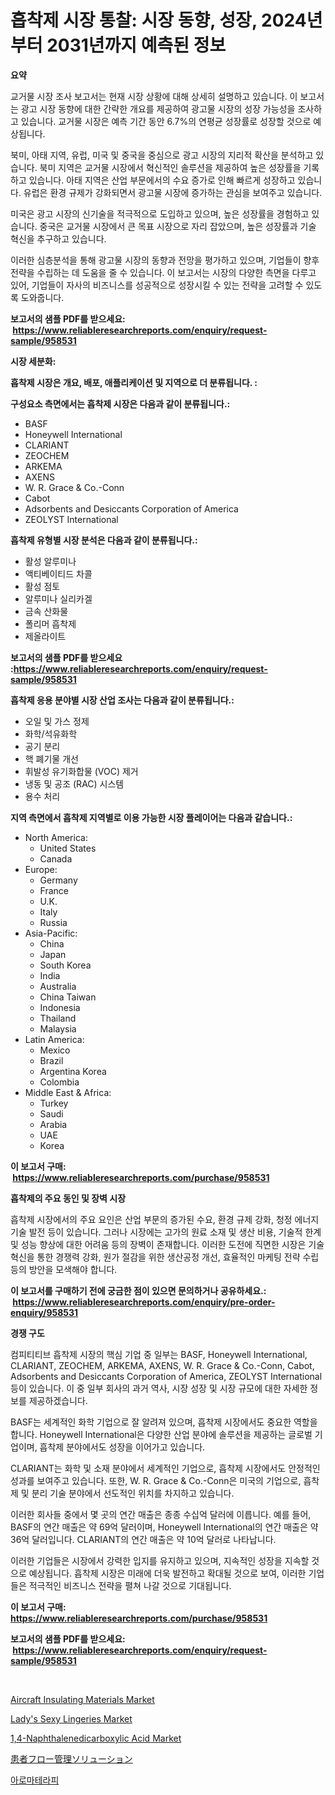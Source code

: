 <p><h1>흡착제 시장 통찰: 시장 동향, 성장, 2024년부터 2031년까지 예측된 정보</h1></p><p><strong>요약</strong></p>
<p><p>교거물 시장 조사 보고서는 현재 시장 상황에 대해 상세히 설명하고 있습니다. 이 보고서는 광고 시장 동향에 대한 간략한 개요를 제공하여 광고물 시장의 성장 가능성을 조사하고 있습니다. 교거물 시장은 예측 기간 동안 6.7%의 연평균 성장률로 성장할 것으로 예상됩니다. </p><p>북미, 아태 지역, 유럽, 미국 및 중국을 중심으로 광고 시장의 지리적 확산을 분석하고 있습니다. 북미 지역은 교거물 시장에서 혁신적인 솔루션을 제공하여 높은 성장률을 기록하고 있습니다. 아태 지역은 산업 부문에서의 수요 증가로 인해 빠르게 성장하고 있습니다. 유럽은 환경 규제가 강화되면서 광고물 시장에 증가하는 관심을 보여주고 있습니다. </p><p>미국은 광고 시장의 신기술을 적극적으로 도입하고 있으며, 높은 성장률을 경험하고 있습니다. 중국은 교거물 시장에서 큰 목표 시장으로 자리 잡았으며, 높은 성장률과 기술 혁신을 추구하고 있습니다. </p><p>이러한 심층분석을 통해 광고물 시장의 동향과 전망을 평가하고 있으며, 기업들이 향후 전략을 수립하는 데 도움을 줄 수 있습니다. 이 보고서는 시장의 다양한 측면을 다루고 있어, 기업들이 자사의 비즈니스를 성공적으로 성장시킬 수 있는 전략을 고려할 수 있도록 도와줍니다.</p></p>
<p><strong>보고서의 샘플 PDF를 받으세요: &nbsp;<a href="https://www.reliableresearchreports.com/enquiry/request-sample/958531">https://www.reliableresearchreports.com/enquiry/request-sample/958531</a></strong></p>
<p><strong>시장 세분화:</strong></p>
<p><strong> 흡착제 시장은 개요, 배포, 애플리케이션 및 지역으로 더 분류됩니다. :</strong></p>
<p><strong>구성요소 측면에서는 흡착제 시장은 다음과 같이 분류됩니다.:</strong></p>
<p><ul><li>BASF</li><li>Honeywell International</li><li>CLARIANT</li><li>ZEOCHEM</li><li>ARKEMA</li><li>AXENS</li><li>W. R. Grace & Co.-Conn</li><li>Cabot</li><li>Adsorbents and Desiccants Corporation of America</li><li>ZEOLYST International</li></ul></p>
<p><strong> 흡착제 유형별 시장 분석은 다음과 같이 분류됩니다.:</strong></p>
<p><ul><li>활성 알루미나</li><li>액티베이티드 차콜</li><li>활성 점토</li><li>알루미나 실리카겔</li><li>금속 산화물</li><li>폴리머 흡착제</li><li>제올라이트</li></ul></p>
<p><strong>보고서의 샘플 PDF를 받으세요 :<a href="https://www.reliableresearchreports.com/enquiry/request-sample/958531">https://www.reliableresearchreports.com/enquiry/request-sample/958531</a></strong></p>
<p><strong> 흡착제 응용 분야별 시장 산업 조사는 다음과 같이 분류됩니다.:</strong></p>
<p><ul><li>오일 및 가스 정제</li><li>화학/석유화학</li><li>공기 분리</li><li>핵 폐기물 개선</li><li>휘발성 유기화합물 (VOC) 제거</li><li>냉동 및 공조 (RAC) 시스템</li><li>용수 처리</li></ul></p>
<p><strong>지역 측면에서 흡착제 지역별로 이용 가능한 시장 플레이어는 다음과 같습니다.:</strong></p>
<p><ul>
    <li>
        North America:
        <ul>
            <li>United States</li>
            <li>Canada</li>
        </ul>
    </li>
    <li>
        Europe:
        <ul>
            <li>Germany</li>
            <li>France</li>
            <li>U.K.</li>
            <li>Italy</li>
            <li>Russia</li>
        </ul>
    </li>
    <li>
        Asia-Pacific:
        <ul>
            <li>China</li>
            <li>Japan</li>
            <li>South Korea</li>
            <li>India</li>
            <li>Australia</li>
            <li>China Taiwan</li>
            <li>Indonesia</li>
            <li>Thailand</li>
            <li>Malaysia</li>
        </ul>
    </li>
    <li>
        Latin America:
        <ul>
            <li>Mexico</li>
            <li>Brazil</li>
            <li>Argentina Korea</li>
            <li>Colombia</li>
        </ul>
    </li>
    <li>
        Middle East & Africa:
        <ul>
            <li>Turkey</li>
            <li>Saudi</li>
            <li>Arabia</li>
            <li>UAE</li>
            <li>Korea</li>
        </ul>
    </li>
    </ul></p>
<p><strong>이 보고서 구매: &nbsp;<a href="https://www.reliableresearchreports.com/purchase/958531">https://www.reliableresearchreports.com/purchase/958531</a></strong></p>
<p><strong>흡착제의 주요 동인 및 장벽 시장</strong></p>
<p><p>흡착제 시장에서의 주요 요인은 산업 부문의 증가된 수요, 환경 규제 강화, 청정 에너지 기술 발전 등이 있습니다. 그러나 시장에는 고가의 원료 소재 및 생산 비용, 기술적 한계 및 성능 향상에 대한 어려움 등의 장벽이 존재합니다. 이러한 도전에 직면한 시장은 기술 혁신을 통한 경쟁력 강화, 원가 절감을 위한 생산공정 개선, 효율적인 마케팅 전략 수립 등의 방안을 모색해야 합니다.</p></p>
<p><strong>이 보고서를 구매하기 전에 궁금한 점이 있으면 문의하거나 공유하세요.: &nbsp;<a href="https://www.reliableresearchreports.com/enquiry/pre-order-enquiry/958531">https://www.reliableresearchreports.com/enquiry/pre-order-enquiry/958531</a></strong></p>
<p><strong>경쟁 구도</strong></p>
<p><p>컴피티티브 흡착제 시장의 핵심 기업 중 일부는 BASF, Honeywell International, CLARIANT, ZEOCHEM, ARKEMA, AXENS, W. R. Grace & Co.-Conn, Cabot, Adsorbents and Desiccants Corporation of America, ZEOLYST International 등이 있습니다. 이 중 일부 회사의 과거 역사, 시장 성장 및 시장 규모에 대한 자세한 정보를 제공하겠습니다.</p><p>BASF는 세계적인 화학 기업으로 잘 알려져 있으며, 흡착제 시장에서도 중요한 역할을 합니다. Honeywell International은 다양한 산업 분야에 솔루션을 제공하는 글로벌 기업이며, 흡착제 분야에서도 성장을 이어가고 있습니다.</p><p>CLARIANT는 화학 및 소재 분야에서 세계적인 기업으로, 흡착제 시장에서도 안정적인 성과를 보여주고 있습니다. 또한, W. R. Grace & Co.-Conn은 미국의 기업으로, 흡착제 및 분리 기술 분야에서 선도적인 위치를 차지하고 있습니다.</p><p>이러한 회사들 중에서 몇 곳의 연간 매출은 종종 수십억 달러에 이릅니다. 예를 들어, BASF의 연간 매출은 약 69억 달러이며, Honeywell International의 연간 매출은 약 36억 달러입니다. CLARIANT의 연간 매출은 약 10억 달러로 나타납니다.</p><p>이러한 기업들은 시장에서 강력한 입지를 유지하고 있으며, 지속적인 성장을 지속할 것으로 예상됩니다. 흡착제 시장은 미래에 더욱 발전하고 확대될 것으로 보여, 이러한 기업들은 적극적인 비즈니스 전략을 펼쳐 나갈 것으로 기대됩니다.</p></p>
<p><strong>이 보고서 구매: &nbsp; <a href="https://www.reliableresearchreports.com/purchase/958531">https://www.reliableresearchreports.com/purchase/958531</a></strong></p>
<p><strong>보고서의 샘플 PDF를 받으세요: &nbsp;<a href="https://www.reliableresearchreports.com/enquiry/request-sample/958531">https://www.reliableresearchreports.com/enquiry/request-sample/958531</a></strong><strong></strong></p>
<p>&nbsp;</p>
<p><p><a href="https://full-wildebeest-80b.notion.site/Aircraft-Insulating-Materials-Market-with-the-goal-of-estimating-the-market-size-and-future-growth-p-201fdcf902a44200ba70a87ee9dd5d7d">Aircraft Insulating Materials Market</a></p><p><a href="https://view.publitas.com/reportprime-1/ladys-sexy-lingeries-market-offers-provide-insightful-data-for-the-time-period-from-2024-to-2031-and-also-provide-analysis-based-on-application-type-and-region/">Lady's Sexy Lingeries Market</a></p><p><a href="https://github.com/ashepherd82/Market-Research-Report-List-3/blob/main/14-naphthalenedicarboxylic-acid-market.md">1,4-Naphthalenedicarboxylic Acid Market</a></p><p><a href="https://medium.com/@cynthiasecret7/%E6%82%A3%E8%80%85%E3%83%95%E3%83%AD%E3%83%BC%E7%AE%A1%E7%90%86%E3%82%BD%E3%83%AA%E3%83%A5%E3%83%BC%E3%82%B7%E3%83%A7%E3%83%B3%E5%B8%82%E5%A0%B4-%E7%A8%AE%E9%A1%9E-%E3%82%A2%E3%83%97%E3%83%AA%E3%82%B1%E3%83%BC%E3%82%B7%E3%83%A7%E3%83%B3-%E5%9C%B0%E7%90%86%E3%81%AB%E3%82%88%E3%82%8B%E5%8C%85%E6%8B%AC%E7%9A%84%E3%81%AA%E8%A9%95%E4%BE%A1-fb6a31acd208">患者フロー管理ソリューション</a></p><p><a href="https://github.com/lkwggful07722/Market-Research-Report-List-1/blob/main/5710510187126.md">아로마테라피</a></p></p>